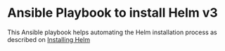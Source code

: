 # Ansible Playbook to install Helm v3

This Ansible playbook helps automating the Helm installation process as described on [Installing Helm](https://helm.sh/docs/intro/install/)